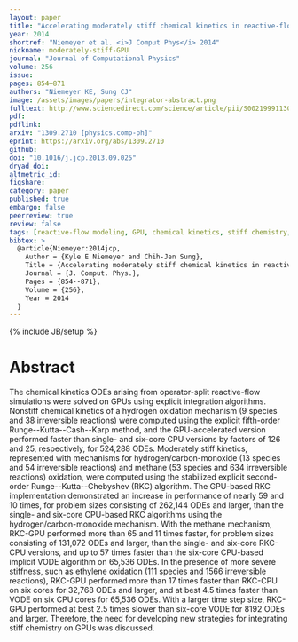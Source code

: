 ```yaml
---
layout: paper
title: "Accelerating moderately stiff chemical kinetics in reactive-flow simulations using GPUs"
year: 2014
shortref: "Niemeyer et al. <i>J Comput Phys</i> 2014"
nickname: moderately-stiff-GPU
journal: "Journal of Computational Physics"
volume: 256
issue:
pages: 854–871
authors: "Niemeyer KE, Sung CJ"
image: /assets/images/papers/integrator-abstract.png
fulltext: http://www.sciencedirect.com/science/article/pii/S0021999113006396
pdf:
pdflink:
arxiv: "1309.2710 [physics.comp-ph]"
eprint: https://arxiv.org/abs/1309.2710
github:
doi: "10.1016/j.jcp.2013.09.025"
dryad_doi:
altmetric_id:
figshare:
category: paper
published: true
embargo: false
peerreview: true
review: false
tags: [reactive-flow modeling, GPU, chemical kinetics, stiff chemistry, CUDA]
bibtex: >
  @article{Niemeyer:2014jcp,
    Author = {Kyle E Niemeyer and Chih-Jen Sung},
    Title = {Accelerating moderately stiff chemical kinetics in reactive-flow simulations using GPUs},
    Journal = {J. Comput. Phys.},
    Pages = {854--871},
    Volume = {256},
    Year = 2014
  }
---
```

{% include JB/setup %}

# Abstract

The chemical kinetics ODEs arising from operator-split reactive-flow simulations were solved on GPUs using explicit integration algorithms. Nonstiff chemical kinetics of a hydrogen oxidation mechanism (9 species and 38 irreversible reactions) were computed using the explicit fifth-order Runge--Kutta--Cash--Karp method, and the GPU-accelerated version performed faster than single- and six-core CPU versions by factors of 126 and 25, respectively, for 524,288 ODEs. Moderately stiff kinetics, represented with mechanisms for hydrogen/carbon-monoxide (13 species and 54 irreversible reactions) and methane (53 species and 634 irreversible reactions) oxidation, were computed using the stabilized explicit second-order Runge--Kutta--Chebyshev (RKC) algorithm. The GPU-based RKC implementation demonstrated an increase in performance of nearly 59 and 10 times, for problem sizes consisting of 262,144 ODEs and larger, than the single- and six-core CPU-based RKC algorithms using the hydrogen/carbon-monoxide mechanism. With the methane mechanism, RKC-GPU performed more than 65 and 11 times faster, for problem sizes consisting of 131,072 ODEs and larger, than the single- and six-core RKC-CPU versions, and up to 57 times faster than the six-core CPU-based implicit VODE algorithm on 65,536 ODEs. In the presence of more severe stiffness, such as ethylene oxidation (111 species and 1566 irreversible reactions), RKC-GPU performed more than 17 times faster than RKC-CPU on six cores for 32,768 ODEs and larger, and at best 4.5 times faster than VODE on six CPU cores for 65,536 ODEs. With a larger time step size, RKC-GPU performed at best 2.5 times slower than six-core VODE for 8192 ODEs and larger. Therefore, the need for developing new strategies for integrating stiff chemistry on GPUs was discussed.
